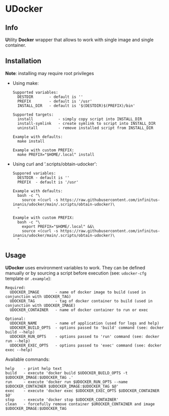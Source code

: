 # UDocker

## Info

**U**tility **Docker** wrapper that allows to work with single image and single container.

## Installation

**Note**: installing may require root privileges

- Using make:

  ```
  Supported variables:
    DESTDIR       - default is ''
    PREFIX        - default is '/usr'
    INSTALL_DIR   - default is '$(DESTDIR)$(PREFIX)/bin'    

  Supported targets:
    install           - simply copy script into INSTALL_DIR
    install-symlink   - create symlink to script into INSTALL_DIR
    uninstall         - remove installed script from INSTALL_DIR

  Example with defaults:
    make install
  
  Example with custom PREFIX:
    make PREFIX="$HOME/.local" install
  ```

- Using curl and '.scripts/obtain-udocker':

  ```
  Suppored variables:
    DESTDIR - default is ''
    PREFIX  - default is '/usr'
  
  Example with defaults:
    bash -c "\
      source <(curl -s https://raw.githubusercontent.com/infinitus-inanis/udocker/main/.scripts/obtain-udocker)\
    "

  Example with custom PREFIX:
    bash -c "\
      export PREFIX="$HOME/.local" &&\
      source <(curl -s https://raw.githubusercontent.com/infinitus-inanis/udocker/main/.scripts/obtain-udocker)\
    "
  ```

## Usage

**UDocker** uses environment variables to work. They can be defined manually or by sourcing a script before execution (see: `udocker-cfg` template or `.example`):

```
Required:
  UDOCKER_IMAGE       - name of docker image to build (used in conjunction with UDOCKER_TAG)
  UDOCKER_TAG         - tag of docker container to build (used in conjunction with UDOCKER_IMAGE)
  UDOCKER_CONTAINER   - name of docker container to run or exec

Optional:
  UDOCKER_NAME        - name of application (used for logs and help)
  UDOCKER_BUILD_OPTS  - options passed to 'build' command (see: docker build --help)
  UDOCKER_RUN_OPTS    - options passed to 'run' command (see: docker run --help)
  UDOCKER_EXEC_OPTS   - options passed to 'exec' command (see: docker exec --help)
```

Available commands:

```
help    - print help text
build   - execute 'docker build $UDOCKER_BUILD_OPTS -t $UDOCKER_IMAGE:$UDOCKER_TAG .'
run     - execute 'docker run $UDOCKER_RUN_OPTS --name $UDOCKER_CONTAINER $UDOCKER_IMAGE:$UDOCKER_TAG $@'
exec    - execute 'docker exec $UDOCKER_EXEC_OPTS $UDOCKER_CONTAINER $@'
stop    - execute 'docker stop $UDOCKER_CONTAINER'
clean   - forcefully remove container $UROCKER_CONTAINER and image $UDOCKER_IMAGE:$UDOCKER_TAG
```